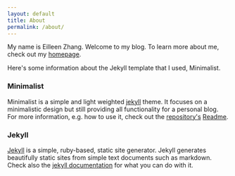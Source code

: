 ```yaml
---
layout: default
title: About
permalink: /about/
---
```


My name is <span class="wavy_underline">Eilleen Zhang</span>. Welcome to my blog. To learn more about me, check out my [homepage](https://eilleeenz.com/).


Here's some information about the Jekyll template that I used, Minimalist.


### Minimalist
Minimalist is a simple and light weighted [jekyll](http://jekyllrb.com/) theme. It focuses on a minimalistic design but still providing all functionality for a personal blog. For more information, e.g. how to use it, check out the [repository's](https://github.com/Trybnetic/minimalist) [Readme](https://github.com/Trybnetic/minimalist/blob/master/README.md).

### Jekyll
[Jekyll](http://jekyllrb.com/) is a simple, ruby-based, static site generator. Jekyll generates beautifully static sites from simple text documents such as markdown. Check also the [jekyll documentation](http://jekyllrb.com/docs/home/) for what you can do with it.
